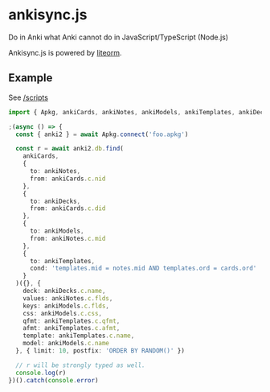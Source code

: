 # ankisync.js

Do in Anki what Anki cannot do in JavaScript/TypeScript (Node.js)

Ankisync.js is powered by [liteorm](https://github.com/patarapolw/liteorm).

## Example

See [/scripts](/scripts)

```ts
import { Apkg, ankiCards, ankiNotes, ankiModels, ankiTemplates, ankiDecks } from 'ankisync'

;(async () => {
  const { anki2 } = await Apkg.connect('foo.apkg')

  const r = await anki2.db.find(
    ankiCards,
    {
      to: ankiNotes,
      from: ankiCards.c.nid
    },
    {
      to: ankiDecks,
      from: ankiCards.c.did
    },
    {
      to: ankiModels,
      from: ankiNotes.c.mid
    },
    {
      to: ankiTemplates,
      cond: 'templates.mid = notes.mid AND templates.ord = cards.ord'
    }
  )({}, {
    deck: ankiDecks.c.name,
    values: ankiNotes.c.flds,
    keys: ankiModels.c.flds,
    css: ankiModels.c.css,
    qfmt: ankiTemplates.c.qfmt,
    afmt: ankiTemplates.c.afmt,
    template: ankiTemplates.c.name,
    model: ankiModels.c.name
  }, { limit: 10, postfix: 'ORDER BY RANDOM()' })

  // r will be strongly typed as well.
  console.log(r)
})().catch(console.error)
```
